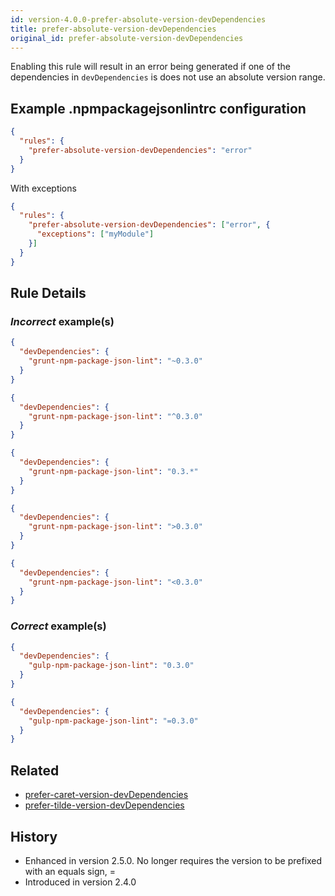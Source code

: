 ```yaml
---
id: version-4.0.0-prefer-absolute-version-devDependencies
title: prefer-absolute-version-devDependencies
original_id: prefer-absolute-version-devDependencies
---
```


Enabling this rule will result in an error being generated if one of the dependencies in `devDependencies` is does not use an absolute version range.

## Example .npmpackagejsonlintrc configuration

```json
{
  "rules": {
    "prefer-absolute-version-devDependencies": "error"
  }
}
```

With exceptions

```json
{
  "rules": {
    "prefer-absolute-version-devDependencies": ["error", {
      "exceptions": ["myModule"]
    }]
  }
}
```

## Rule Details

### *Incorrect* example(s)

```json
{
  "devDependencies": {
    "grunt-npm-package-json-lint": "~0.3.0"
  }
}
```

```json
{
  "devDependencies": {
    "grunt-npm-package-json-lint": "^0.3.0"
  }
}
```

```json
{
  "devDependencies": {
    "grunt-npm-package-json-lint": "0.3.*"
  }
}
```

```json
{
  "devDependencies": {
    "grunt-npm-package-json-lint": ">0.3.0"
  }
}
```

```json
{
  "devDependencies": {
    "grunt-npm-package-json-lint": "<0.3.0"
  }
}
```

### *Correct* example(s)

```json
{
  "devDependencies": {
    "gulp-npm-package-json-lint": "0.3.0"
  }
}
```

```json
{
  "devDependencies": {
    "gulp-npm-package-json-lint": "=0.3.0"
  }
}
```

## Related

* [prefer-caret-version-devDependencies](prefer-caret-version-devDependencies.md)
* [prefer-tilde-version-devDependencies](prefer-tilde-version-devDependencies.md)

## History

* Enhanced in version 2.5.0. No longer requires the version to be prefixed with an equals sign, =
* Introduced in version 2.4.0
